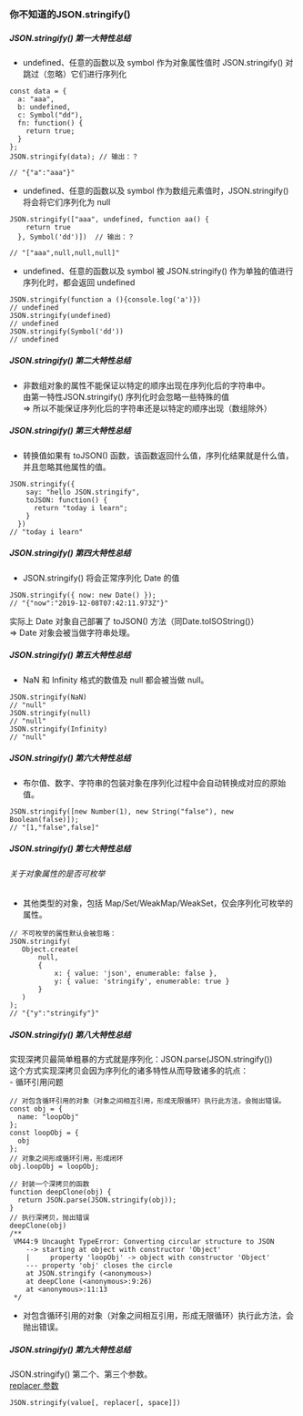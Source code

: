 ### 你不知道的JSON.stringify()

##### JSON.stringify() 第一大特性总结
- undefined、任意的函数以及 symbol 作为对象属性值时 JSON.stringify() 对跳过（忽略）它们进行序列化
```
const data = {
  a: "aaa",
  b: undefined,
  c: Symbol("dd"),
  fn: function() {
    return true;
  }
};
JSON.stringify(data); // 输出：？

// "{"a":"aaa"}"
```
- undefined、任意的函数以及 symbol 作为数组元素值时，JSON.stringify() 将会将它们序列化为 null
```
JSON.stringify(["aaa", undefined, function aa() {
    return true
  }, Symbol('dd')])  // 输出：？

// "["aaa",null,null,null]"
```
- undefined、任意的函数以及 symbol 被 JSON.stringify() 作为单独的值进行序列化时，都会返回 undefined
```
JSON.stringify(function a (){console.log('a')})
// undefined
JSON.stringify(undefined)
// undefined
JSON.stringify(Symbol('dd'))
// undefined
```

##### JSON.stringify() 第二大特性总结

- 非数组对象的属性不能保证以特定的顺序出现在序列化后的字符串中。<br/>
  由第一特性JSON.stringify() 序列化时会忽略一些特殊的值 <br/> => 所以不能保证序列化后的字符串还是以特定的顺序出现（数组除外）
  
##### JSON.stringify() 第三大特性总结

- 转换值如果有 toJSON() 函数，该函数返回什么值，序列化结果就是什么值，并且忽略其他属性的值。

```
JSON.stringify({
    say: "hello JSON.stringify",
    toJSON: function() {
      return "today i learn";
    }
  })
// "today i learn"
```

##### JSON.stringify() 第四大特性总结

- JSON.stringify() 将会正常序列化 Date 的值
```
JSON.stringify({ now: new Date() });
// "{"now":"2019-12-08T07:42:11.973Z"}"
```
实际上 Date 对象自己部署了 toJSON() 方法（同Date.toISOString()）<br/>=> Date 对象会被当做字符串处理。

##### JSON.stringify() 第五大特性总结
- NaN 和 Infinity 格式的数值及 null 都会被当做 null。
 ```
 JSON.stringify(NaN)
// "null"
JSON.stringify(null)
// "null"
JSON.stringify(Infinity)
// "null"
 ```
 
 ##### JSON.stringify() 第六大特性总结
 - 布尔值、数字、字符串的包装对象在序列化过程中会自动转换成对应的原始值。
 ```
 JSON.stringify([new Number(1), new String("false"), new Boolean(false)]);
 // "[1,"false",false]"
 ```
 
 ##### JSON.stringify() 第七大特性总结
 ###### 关于对象属性的是否可枚举
 - 其他类型的对象，包括 Map/Set/WeakMap/WeakSet，仅会序列化可枚举的属性。
 ```
 // 不可枚举的属性默认会被忽略：
JSON.stringify( 
    Object.create(
        null, 
        { 
            x: { value: 'json', enumerable: false }, 
            y: { value: 'stringify', enumerable: true } 
        }
    )
);
// "{"y":"stringify"}"
 ```
 
 ##### JSON.stringify() 第八大特性总结
 实现深拷贝最简单粗暴的方式就是序列化：JSON.parse(JSON.stringify())<br/>
 这个方式实现深拷贝会因为序列化的诸多特性从而导致诸多的坑点：<br/> - 循环引用问题<br/>
```
// 对包含循环引用的对象（对象之间相互引用，形成无限循环）执行此方法，会抛出错误。 
const obj = {
  name: "loopObj"
};
const loopObj = {
  obj
};
// 对象之间形成循环引用，形成闭环
obj.loopObj = loopObj;

// 封装一个深拷贝的函数
function deepClone(obj) {
  return JSON.parse(JSON.stringify(obj));
}
// 执行深拷贝，抛出错误
deepClone(obj)
/**
 VM44:9 Uncaught TypeError: Converting circular structure to JSON
    --> starting at object with constructor 'Object'
    |     property 'loopObj' -> object with constructor 'Object'
    --- property 'obj' closes the circle
    at JSON.stringify (<anonymous>)
    at deepClone (<anonymous>:9:26)
    at <anonymous>:11:13
 */
```
- 对包含循环引用的对象（对象之间相互引用，形成无限循环）执行此方法，会抛出错误。 

 ##### JSON.stringify() 第九大特性总结
 
 JSON.stringify() 第二个、第三个参数。 <br/>[replacer 参数](https://juejin.im/post/5decf09de51d45584d238319)

```
JSON.stringify(value[, replacer[, space]])
```
